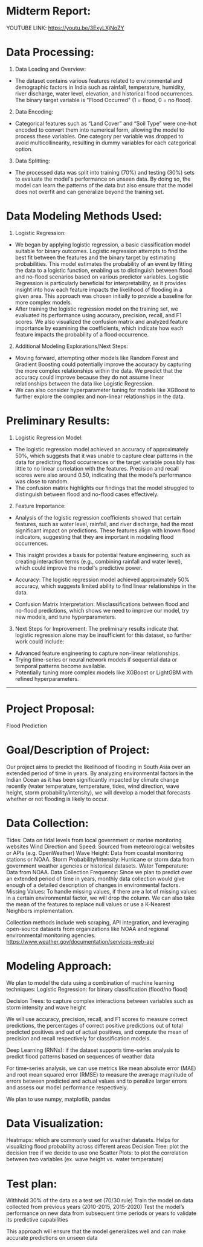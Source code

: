 # Midterm Report:
YOUTUBE LINK: https://youtu.be/3ExyLXjNoZY
# Data Processing:

1. Data Loading and Overview: 
- The dataset contains various features related to environmental and demographic factors in India such as rainfall, temperature, humidity, river discharge, water level, elevation, and historical flood occurrences. The binary target variable is "Flood Occurred" (1 = flood, 0 = no flood).

2. Data Encoding: 
- Categorical features such as “Land Cover” and “Soil Type” were one-hot encoded to convert them into numerical form, allowing the model to process these variables. One category per variable was dropped to avoid multicollinearity, resulting in dummy variables for each categorical option.

3. Data Splitting:
- The processed data was split into training (70%) and testing (30%) sets to evaluate the model's performance on unseen data. By doing so, the model can learn the patterns of the data but also ensure that the model does not overfit and can generalize beyond the training set. 

# Data Modeling Methods Used:

1. Logistic Regression:
- We began by applying logistic regression, a basic classification model suitable for binary outcomes. Logistic regression attempts to find the best fit between the features and the binary target by estimating probabilities. This model estimates the probability of an event by fitting the data to a logistic function, enabling us to distinguish between flood and no-flood scenarios based on various predictor variables. Logistic Regression is particularly beneficial for interpretability, as it provides insight into how each feature impacts the likelihood of flooding in a given area. This approach was chosen initially to provide a baseline for more complex models. 
- After training the logistic regression model on the training set, we evaluated its performance using accuracy, precision, recall, and F1 scores. We also visualized the confusion matrix and analyzed feature importance by examining the coefficients, which indicate how each feature impacts the probability of a flood occurrence.

2. Additional Modeling Explorations/Next Steps:
- Moving forward, attempting other models like Random Forest and Gradient Boosting could potentially improve the accuracy by capturing the more complex relationships within the data. We predict that the accuracy could improve because they do not assume linear relationships between the data like Logistic Regression. 
- We can also consider hyperparameter tuning for models like XGBoost to further explore the complex and non-linear relationships in the data. 


# Preliminary Results:

1. Logistic Regression Model:
- The logistic regression model achieved an accuracy of approximately 50%, which suggests that it was unable to capture clear patterns in the data for predicting flood occurrences or the target variable possibly has little to no linear correlation with the features. Precision and recall scores were also around 0.50, indicating that the model’s performance was close to random.
- The confusion matrix highlights our findings that the model struggled to distinguish between flood and no-flood cases effectively.

2. Feature Importance:
- Analysis of the logistic regression coefficients showed that certain features, such as water level, rainfall, and river discharge, had the most significant impact on predictions. These features align with known flood indicators, suggesting that they are important in modeling flood occurrences.
- This insight provides a basis for potential feature engineering, such as creating interaction terms (e.g., combining rainfall and water level), which could improve the model's predictive power.

- Accuracy: The logistic regression model achieved approximately 50% accuracy, which suggests limited ability to find linear relationships in the data.
- Confusion Matrix Interpretation: Misclassifications between flood and no-flood predictions, which shows we need to improve our model, try new models, and tune hyperparameters.
  
3. Next Steps for Improvement:
The preliminary results indicate that logistic regression alone may be insufficient for this dataset, so further work could include:
- Advanced feature engineering to capture non-linear relationships.
- Trying time-series or neural network models if sequential data or temporal patterns become available.
- Potentially tuning more complex models like XGBoost or LightGBM with refined hyperparameters.

______________________________________________________________________________________________________
# Project Proposal:
Flood Prediction

# Goal/Description of Project: 
Our project aims to predict the likelihood of flooding in South Asia over an extended period of time in years. By analyzing environmental factors in the Indian Ocean as it has been significantly impacted by climate change recently (water temperature, temperature, tides, wind direction, wave height, storm probability/intensity), we will develop a model that forecasts whether or not flooding is likely to occur. 

# Data Collection: 
Tides: Data on tidal levels from local government or marine monitoring websites
Wind Direction and Speed: Sourced from meteorological websites or APIs (e.g. OpenWeather)
Wave Height: Data from coastal monitoring stations or NOAA.
Storm Probability/Intensity: Hurricane or storm data from government weather agencies or historical datasets.
Water Temperature: Data from NOAA.
Data Collection Frequency: Since we plan to predict over an extended period of time in years, monthly data collection would give enough of a detailed description of changes in environmental factors.
Missing Values: To handle missing values, if there are a lot of missing values in a certain environmental factor, we will drop the column. We can also take the mean of the features to replace null values or use a K-Nearest Neighbors implementation. 

Collection methods include web scraping, API integration, and leveraging open-source datasets from organizations like NOAA and regional environmental monitoring agencies.
https://www.weather.gov/documentation/services-web-api 

# Modeling Approach:
We plan to model the data using a combination of machine learning techniques:
Logistic Regression: for binary classification (flood/no flood)

Decision Trees: to capture complex interactions between variables such as storm intensity and wave height

We will use accuracy, precision, recall, and F1 scores to measure correct predictions, the percentages of correct positive predictions out of total predicted positives and out of actual positives, and compute the mean of precision and recall respectively for classification models.

Deep Learning (RNNs): if the dataset supports time-series analysis to predict flood patterns based on sequences of weather data

For time-series analysis, we can use metrics like mean absolute error (MAE) and root mean squared error (RMSE) to measure the average magnitude of errors between predicted and actual values and to penalize larger errors and assess our model performance respectively. 

We plan to use numpy, matplotlib, pandas 

# Data Visualization: 
Heatmaps: which are commonly used for weather datasets. Helps for visualizing flood probability across different areas 
Decision Tree: plot the decision tree if we decide to use one
Scatter Plots: to plot the correlation between two variables (ex. wave height vs. water temperature)

# Test plan:
Withhold 30% of the data as a test set (70/30 rule)
Train the model on data collected from previous years (2010-2015, 2015-2020)
Test the model’s performance on new data from subsequent time periods or years to validate its predictive capabilities 

This approach will ensure that the model generalizes well and can make accurate predictions on unseen data
